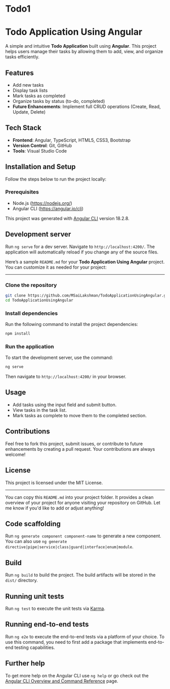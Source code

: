 # Todo1

# Todo Application Using Angular

A simple and intuitive **Todo Application** built using **Angular**. This project helps users manage their tasks by allowing them to add, view, and organize tasks efficiently.

## Features
- Add new tasks
- Display task lists
- Mark tasks as completed
- Organize tasks by status (to-do, completed)
- **Future Enhancements**: Implement full CRUD operations (Create, Read, Update, Delete)

## Tech Stack
- **Frontend**: Angular, TypeScript, HTML5, CSS3, Bootstrap
- **Version Control**: Git, GitHub
- **Tools**: Visual Studio Code

## Installation and Setup

Follow the steps below to run the project locally:

### Prerequisites
- Node.js (https://nodejs.org/)
- Angular CLI (https://angular.io/cli)

This project was generated with [Angular CLI](https://github.com/angular/angular-cli) version 18.2.8.

## Development server

Run `ng serve` for a dev server. Navigate to `http://localhost:4200/`. The application will automatically reload if you change any of the source files.

Here’s a sample `README.md` for your **Todo Application Using Angular** project. You can customize it as needed for your project:

---


### Clone the repository
```bash
git clone https://github.com/MSaiLakshman/TodoApplicationUsingAngular.git
cd TodoApplicationUsingAngular
```

### Install dependencies
Run the following command to install the project dependencies:
```bash
npm install
```

### Run the application
To start the development server, use the command:
```bash
ng serve
```
Then navigate to `http://localhost:4200/` in your browser.

## Usage
- Add tasks using the input field and submit button.
- View tasks in the task list.
- Mark tasks as complete to move them to the completed section.

## Contributions
Feel free to fork this project, submit issues, or contribute to future enhancements by creating a pull request. Your contributions are always welcome!

## License
This project is licensed under the MIT License.

---

You can copy this `README.md` into your project folder. It provides a clean overview of your project for anyone visiting your repository on GitHub. Let me know if you'd like to add or adjust anything!

## Code scaffolding

Run `ng generate component component-name` to generate a new component. You can also use `ng generate directive|pipe|service|class|guard|interface|enum|module`.

## Build

Run `ng build` to build the project. The build artifacts will be stored in the `dist/` directory.

## Running unit tests

Run `ng test` to execute the unit tests via [Karma](https://karma-runner.github.io).

## Running end-to-end tests

Run `ng e2e` to execute the end-to-end tests via a platform of your choice. To use this command, you need to first add a package that implements end-to-end testing capabilities.

## Further help

To get more help on the Angular CLI use `ng help` or go check out the [Angular CLI Overview and Command Reference](https://angular.dev/tools/cli) page.
